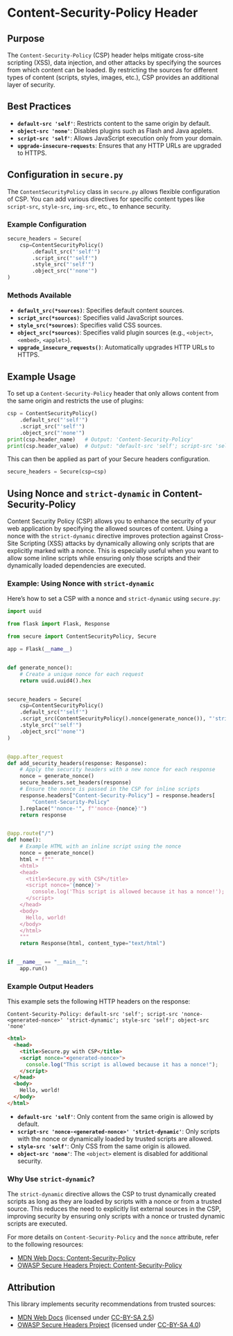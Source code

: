 # Content-Security-Policy Header

## Purpose

The `Content-Security-Policy` (CSP) header helps mitigate cross-site scripting (XSS), data injection, and other attacks by specifying the sources from which content can be loaded. By restricting the sources for different types of content (scripts, styles, images, etc.), CSP provides an additional layer of security.

## Best Practices

- **`default-src 'self'`**: Restricts content to the same origin by default.
- **`object-src 'none'`**: Disables plugins such as Flash and Java applets.
- **`script-src 'self'`**: Allows JavaScript execution only from your domain.
- **`upgrade-insecure-requests`**: Ensures that any HTTP URLs are upgraded to HTTPS.

## Configuration in `secure.py`

The `ContentSecurityPolicy` class in `secure.py` allows flexible configuration of CSP. You can add various directives for specific content types like `script-src`, `style-src`, `img-src`, etc., to enhance security.

### Example Configuration

```python
secure_headers = Secure(
    csp=ContentSecurityPolicy()
        .default_src("'self'")
        .script_src("'self'")
        .style_src("'self'")
        .object_src("'none'")
)
```

### Methods Available

- **`default_src(*sources)`**: Specifies default content sources.
- **`script_src(*sources)`**: Specifies valid JavaScript sources.
- **`style_src(*sources)`**: Specifies valid CSS sources.
- **`object_src(*sources)`**: Specifies valid plugin sources (e.g., `<object>`, `<embed>`, `<applet>`).
- **`upgrade_insecure_requests()`**: Automatically upgrades HTTP URLs to HTTPS.

## Example Usage

To set up a `Content-Security-Policy` header that only allows content from the same origin and restricts the use of plugins:

```python
csp = ContentSecurityPolicy()
    .default_src("'self'")
    .script_src("'self'")
    .object_src("'none'")
print(csp.header_name)   # Output: 'Content-Security-Policy'
print(csp.header_value)  # Output: "default-src 'self'; script-src 'self'; object-src 'none'"
```

This can then be applied as part of your Secure headers configuration.

```python
secure_headers = Secure(csp=csp)
```

## Using Nonce and `strict-dynamic` in Content-Security-Policy

Content Security Policy (CSP) allows you to enhance the security of your web application by specifying the allowed sources of content. Using a nonce with the `strict-dynamic` directive improves protection against Cross-Site Scripting (XSS) attacks by dynamically allowing only scripts that are explicitly marked with a nonce. This is especially useful when you want to allow some inline scripts while ensuring only those scripts and their dynamically loaded dependencies are executed.

### Example: Using Nonce with `strict-dynamic`

Here’s how to set a CSP with a nonce and `strict-dynamic` using `secure.py`:

```python
import uuid

from flask import Flask, Response

from secure import ContentSecurityPolicy, Secure

app = Flask(__name__)


def generate_nonce():
    # Create a unique nonce for each request
    return uuid.uuid4().hex


secure_headers = Secure(
    csp=ContentSecurityPolicy()
    .default_src("'self'")
    .script_src(ContentSecurityPolicy().nonce(generate_nonce()), "'strict-dynamic'")
    .style_src("'self'")
    .object_src("'none'")
)


@app.after_request
def add_security_headers(response: Response):
    # Apply the security headers with a new nonce for each response
    nonce = generate_nonce()
    secure_headers.set_headers(response)
    # Ensure the nonce is passed in the CSP for inline scripts
    response.headers["Content-Security-Policy"] = response.headers[
        "Content-Security-Policy"
    ].replace("'nonce-'", f"'nonce-{nonce}'")
    return response


@app.route("/")
def home():
    # Example HTML with an inline script using the nonce
    nonce = generate_nonce()
    html = f"""
    <html>
    <head>
      <title>Secure.py with CSP</title>
      <script nonce='{nonce}'>
        console.log('This script is allowed because it has a nonce!');
      </script>
    </head>
    <body>
      Hello, world!
    </body>
    </html>
    """
    return Response(html, content_type="text/html")


if __name__ == "__main__":
    app.run()
```

### Example Output Headers

This example sets the following HTTP headers on the response:

```http
Content-Security-Policy: default-src 'self'; script-src 'nonce-<generated-nonce>' 'strict-dynamic'; style-src 'self'; object-src 'none'
```

```html
<html>
  <head>
    <title>Secure.py with CSP</title>
    <script nonce="<generated-nonce>">
      console.log("This script is allowed because it has a nonce!");
    </script>
  </head>
  <body>
    Hello, world!
  </body>
</html>
```

- **`default-src 'self'`**: Only content from the same origin is allowed by default.
- **`script-src 'nonce-<generated-nonce>' 'strict-dynamic'`**: Only scripts with the nonce or dynamically loaded by trusted scripts are allowed.
- **`style-src 'self'`**: Only CSS from the same origin is allowed.
- **`object-src 'none'`**: The `<object>` element is disabled for additional security.

### Why Use `strict-dynamic`?

The `strict-dynamic` directive allows the CSP to trust dynamically created scripts as long as they are loaded by scripts with a nonce or from a trusted source. This reduces the need to explicitly list external sources in the CSP, improving security by ensuring only scripts with a nonce or trusted dynamic scripts are executed.

For more details on `Content-Security-Policy` and the `nonce` attribute, refer to the following resources:

- [MDN Web Docs: Content-Security-Policy](https://developer.mozilla.org/en-US/docs/Web/HTTP/Headers/Content-Security-Policy)
- [OWASP Secure Headers Project: Content-Security-Policy](https://owasp.org/www-project-secure-headers/#content-security-policy)

## **Attribution**

This library implements security recommendations from trusted sources:

- [MDN Web Docs](https://developer.mozilla.org/en-US/docs/Web/HTTP/Headers/Content-Security-Policy) (licensed under [CC-BY-SA 2.5](https://creativecommons.org/licenses/by-sa/2.5/))
- [OWASP Secure Headers Project](https://owasp.org/www-project-secure-headers/#content-security-policy) (licensed under [CC-BY-SA 4.0](https://creativecommons.org/licenses/by-sa/4.0/))
